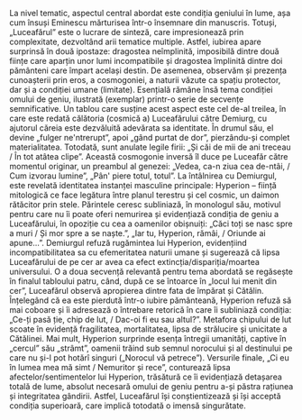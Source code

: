 La nivel tematic, aspectul central abordat este condiția geniului în lume, așa cum însuși Eminescu mărturisea într-o însemnare din manuscris. Totuși, „Luceafărul” este o lucrare de sinteză, care impresionează prin complexitate, dezvoltând arii tematice multiple. Astfel, iubirea apare surprinsă în două ipostaze: dragostea neîmplinită, imposibilă dintre două ființe care aparțin unor lumi incompatibile și dragostea împlinită dintre doi pământeni care împart același destin. De asemenea, observăm și prezența cunoașterii prin eros, a cosmogoniei, a naturii văzute ca spațiu protector, dar și a condiției umane (limitate). Esențială rămâne însă tema condiției omului de geniu, ilustrată (exemplar) printr-o serie de secvențe semnificative.
Un tablou care susține acest aspect este cel de-al treilea, în care este redată călătoria (cosmică a) Luceafărului către Demiurg, cu ajutorul căreia este dezvăluită adevărata sa identitate. În drumul său, el devine „fulger ne'ntrerupt”, apoi „gând purtat de dor”, pierzându-și complet materialitatea. Totodată, sunt anulate legile firii: „Și căi de mii de ani treceau / În tot atâtea clipe”. Această cosmogonie inversă îl duce pe Luceafăr către momentul originar, un preambul al genezei: „Vedea, ca-n ziua cea de-ntâi, / Cum izvorau lumine”, „Pân' piere totul, totul”. La întâlnirea cu Demiurgul, este revelată identitatea instanței masculine principale: Hyperion – ființă mitologică ce face legătura între planul terestru și cel cosmic, un daimon rătăcitor prin stele. Părintele ceresc subliniază, în monologul său, motivul pentru care nu îi poate oferi nemurirea și evidențiază condiția de geniu a Luceafărului, în opoziție cu cea a oamenilor obișnuiți: „Căci toți se nasc spre a muri / Și mor spre a se naște.”, „Iar tu, Hyperion, rămâi, / Oriunde ai apune...”. Demiurgul refuză rugămintea lui Hyperion, evidențiind incompatibilitatea sa cu efemeritatea naturii umane și sugerează că lipsa Luceafărului de pe cer ar avea ca efect extincția/dispariția/moartea universului.
O a doua secvență relevantă pentru tema abordată se regăsește în finalul tabloului patru, când, după ce se întoarce în „locul lui menit din cer”, Luceafărul observă apropierea dintre fata de împărat și Cătălin. Înțelegând că ea este pierdută într-o iubire pământeană, Hyperion refuză să mai coboare și îi adresează o întrebare retorică în care îi subliniază condiția: „Ce-ți pasă ție, chip de lut, / Dac-oi fi eu sau altul?”. Metafora chipului de lut scoate în evidență fragilitatea, mortalitatea, lipsa de strălucire și unicitate a Cătălinei. Mai mult, Hyperion surprinde esența întregii umanități, captive în „cercul” său „strâmt”, oamenii trăind sub semnul norocului și al destinului pe care nu și-l pot hotărî singuri („Norocul vă petrece”). Versurile finale, „Ci eu în lumea mea mă simt / Nemuritor și rece”, conturează lipsa afectelor/sentimentelor lui Hyperion, trăsătură ce îi evidențiază detașarea totală de lume, absolut necesară omului de geniu pentru a-și păstra rațiunea și integritatea gândirii. Astfel, Luceafărul își conștientizează și își acceptă condiția superioară, care implică totodată o imensă singurătate.
